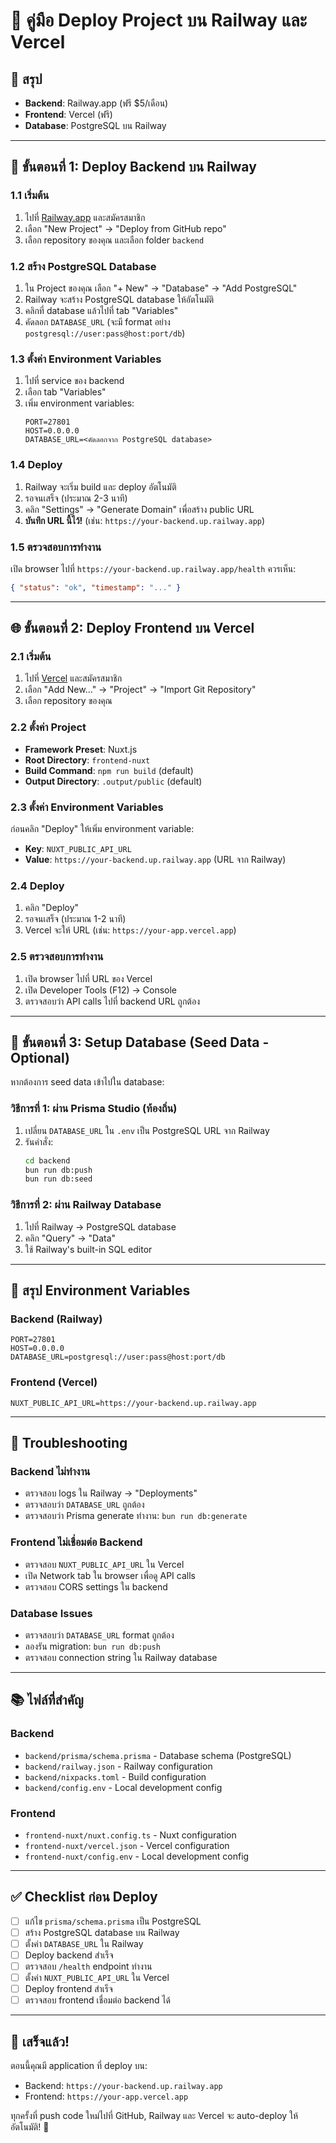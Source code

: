 # 📖 คู่มือ Deploy Project บน Railway และ Vercel

## 🎯 สรุป

- **Backend**: Railway.app (ฟรี $5/เดือน)
- **Frontend**: Vercel (ฟรี)
- **Database**: PostgreSQL บน Railway

---

## 🚀 ขั้นตอนที่ 1: Deploy Backend บน Railway

### 1.1 เริ่มต้น

1. ไปที่ [Railway.app](https://railway.app) และสมัครสมาชิก
2. เลือก "New Project" → "Deploy from GitHub repo"
3. เลือก repository ของคุณ และเลือก folder `backend`

### 1.2 สร้าง PostgreSQL Database

1. ใน Project ของคุณ เลือก "+ New" → "Database" → "Add PostgreSQL"
2. Railway จะสร้าง PostgreSQL database ให้อัตโนมัติ
3. คลิกที่ database แล้วไปที่ tab "Variables"
4. คัดลอก `DATABASE_URL` (จะมี format อย่าง `postgresql://user:pass@host:port/db`)

### 1.3 ตั้งค่า Environment Variables

1. ไปที่ service ของ backend
2. เลือก tab "Variables"
3. เพิ่ม environment variables:
   ```
   PORT=27801
   HOST=0.0.0.0
   DATABASE_URL=<คัดลอกจาก PostgreSQL database>
   ```

### 1.4 Deploy

1. Railway จะเริ่ม build และ deploy อัตโนมัติ
2. รอจนเสร็จ (ประมาณ 2-3 นาที)
3. คลิก "Settings" → "Generate Domain" เพื่อสร้าง public URL
4. **บันทึก URL นี้ไว้!** (เช่น: `https://your-backend.up.railway.app`)

### 1.5 ตรวจสอบการทำงาน

เปิด browser ไปที่ `https://your-backend.up.railway.app/health`
ควรเห็น:

```json
{ "status": "ok", "timestamp": "..." }
```

---

## 🌐 ขั้นตอนที่ 2: Deploy Frontend บน Vercel

### 2.1 เริ่มต้น

1. ไปที่ [Vercel](https://vercel.com) และสมัครสมาชิก
2. เลือก "Add New..." → "Project" → "Import Git Repository"
3. เลือก repository ของคุณ

### 2.2 ตั้งค่า Project

- **Framework Preset**: Nuxt.js
- **Root Directory**: `frontend-nuxt`
- **Build Command**: `npm run build` (default)
- **Output Directory**: `.output/public` (default)

### 2.3 ตั้งค่า Environment Variables

ก่อนคลิก "Deploy" ให้เพิ่ม environment variable:

- **Key**: `NUXT_PUBLIC_API_URL`
- **Value**: `https://your-backend.up.railway.app` (URL จาก Railway)

### 2.4 Deploy

1. คลิก "Deploy"
2. รอจนเสร็จ (ประมาณ 1-2 นาที)
3. Vercel จะให้ URL (เช่น: `https://your-app.vercel.app`)

### 2.5 ตรวจสอบการทำงาน

1. เปิด browser ไปที่ URL ของ Vercel
2. เปิด Developer Tools (F12) → Console
3. ตรวจสอบว่า API calls ไปที่ backend URL ถูกต้อง

---

## 🔧 ขั้นตอนที่ 3: Setup Database (Seed Data - Optional)

หากต้องการ seed data เข้าไปใน database:

### วิธีการที่ 1: ผ่าน Prisma Studio (ท้องถิ่น)

1. เปลี่ยน `DATABASE_URL` ใน `.env` เป็น PostgreSQL URL จาก Railway
2. รันคำสั่ง:
   ```bash
   cd backend
   bun run db:push
   bun run db:seed
   ```

### วิธีการที่ 2: ผ่าน Railway Database

1. ไปที่ Railway → PostgreSQL database
2. คลิก "Query" → "Data"
3. ใช้ Railway's built-in SQL editor

---

## 📝 สรุป Environment Variables

### Backend (Railway)

```
PORT=27801
HOST=0.0.0.0
DATABASE_URL=postgresql://user:pass@host:port/db
```

### Frontend (Vercel)

```
NUXT_PUBLIC_API_URL=https://your-backend.up.railway.app
```

---

## 🐛 Troubleshooting

### Backend ไม่ทำงาน

- ตรวจสอบ logs ใน Railway → "Deployments"
- ตรวจสอบว่า `DATABASE_URL` ถูกต้อง
- ตรวจสอบว่า Prisma generate ทำงาน: `bun run db:generate`

### Frontend ไม่เชื่อมต่อ Backend

- ตรวจสอบ `NUXT_PUBLIC_API_URL` ใน Vercel
- เปิด Network tab ใน browser เพื่อดู API calls
- ตรวจสอบ CORS settings ใน backend

### Database Issues

- ตรวจสอบว่า `DATABASE_URL` format ถูกต้อง
- ลองรัน migration: `bun run db:push`
- ตรวจสอบ connection string ใน Railway database

---

## 📚 ไฟล์ที่สำคัญ

### Backend

- `backend/prisma/schema.prisma` - Database schema (PostgreSQL)
- `backend/railway.json` - Railway configuration
- `backend/nixpacks.toml` - Build configuration
- `backend/config.env` - Local development config

### Frontend

- `frontend-nuxt/nuxt.config.ts` - Nuxt configuration
- `frontend-nuxt/vercel.json` - Vercel configuration
- `frontend-nuxt/config.env` - Local development config

---

## ✅ Checklist ก่อน Deploy

- [ ] แก้ไข `prisma/schema.prisma` เป็น PostgreSQL
- [ ] สร้าง PostgreSQL database บน Railway
- [ ] ตั้งค่า `DATABASE_URL` ใน Railway
- [ ] Deploy backend สำเร็จ
- [ ] ตรวจสอบ `/health` endpoint ทำงาน
- [ ] ตั้งค่า `NUXT_PUBLIC_API_URL` ใน Vercel
- [ ] Deploy frontend สำเร็จ
- [ ] ตรวจสอบ frontend เชื่อมต่อ backend ได้

---

## 🎉 เสร็จแล้ว!

ตอนนี้คุณมี application ที่ deploy บน:

- Backend: `https://your-backend.up.railway.app`
- Frontend: `https://your-app.vercel.app`

ทุกครั้งที่ push code ใหม่ไปที่ GitHub, Railway และ Vercel จะ auto-deploy ให้อัตโนมัติ! 🚀

